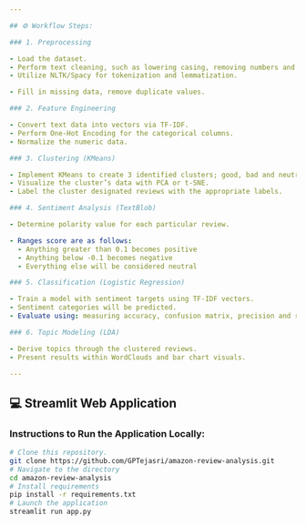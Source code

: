```yaml
---

## ⚙️ Workflow Steps:

### 1. Preprocessing

- Load the dataset.
- Perform text cleaning, such as lowering casing, removing numbers and stopwords.
- Utilize NLTK/Spacy for tokenization and lemmatization.

- Fill in missing data, remove duplicate values.

### 2. Feature Engineering

- Convert text data into vectors via TF-IDF.
- Perform One-Hot Encoding for the categorical columns.
- Normalize the numeric data.

### 3. Clustering (KMeans)

- Implement KMeans to create 3 identified clusters; good, bad and neutral.
- Visualize the cluster’s data with PCA or t-SNE.
- Label the cluster designated reviews with the appropriate labels.

### 4. Sentiment Analysis (TextBlob)

- Determine polarity value for each particular review.

- Ranges score are as follows:
  - Anything greater than 0.1 becomes positive
  - Anything below -0.1 becomes negative
  - Everything else will be considered neutral

### 5. Classification (Logistic Regression)

- Train a model with sentiment targets using TF-IDF vectors.
- Sentiment categories will be predicted.
- Evaluate using: measuring accuracy, confusion matrix, precision and recall.

### 6. Topic Modeling (LDA)

- Derive topics through the clustered reviews.
- Present results within WordClouds and bar chart visuals.

---
```


## 💻 Streamlit Web Application
### Instructions to Run the Application Locally:
```bash
# Clone this repository.
git clone https://github.com/GPTejasri/amazon-review-analysis.git
# Navigate to the directory
cd amazon-review-analysis
# Install requirements
pip install -r requirements.txt
# Launch the application
streamlit run app.py

